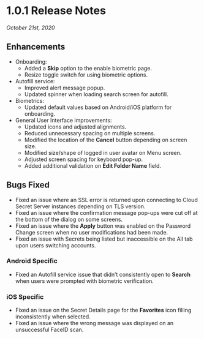 [title]: # (1.0.1 Release)
[tags]: # (read me)
[priority]: # (10999)
# 1.0.1 Release Notes

_October 21st, 2020_

## Enhancements

* Onboarding:
  * Added a __Skip__ option to the enable biometric page.
  * Resize toggle switch for using biometric options.
* Autofill service:
  * Improved alert message popup.
  * Updated spinner when loading search screen for autofill.
* Biometrics:
  * Updated default values based on Android/iOS platform for onboarding.
* General User Interface improvements:
  * Updated icons and adjusted alignments.
  * Reduced unnecessary spacing on multiple screens.
  * Modified the location of the __Cancel__ button depending on screen size.
  * Modified size/shape of logged in user avatar on Menu screen.
  * Adjusted screen spacing for keyboard pop-up.
  * Added additional validation on __Edit Folder Name__ field.

## Bugs Fixed

* Fixed an issue where an SSL error is returned upon connecting to Cloud Secret Server instances depending on TLS version.
* Fixed an issue where the confirmation message pop-ups were cut off at the bottom of the dialog on some screens.
* Fixed an issue where the __Apply__ button was enabled on the Password Change screen when no user modifications had been made.
* Fixed an issue with Secrets being listed but inaccessible on the All tab upon users switching accounts.

### Android Specific

* Fixed an Autofill service issue that didn’t consistently open to __Search__ when users were prompted with biometric verification.

### iOS Specific

* Fixed an issue on the Secret Details page for the __Favorites__ icon filling inconsistently when selected.
* Fixed an issue where the wrong message was displayed on an unsuccessful FaceID scan.
